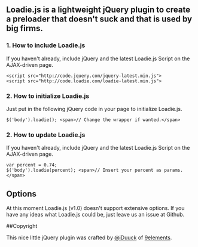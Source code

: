 ## **Loadie.js** is a lightweight jQuery plugin to create a preloader that doesn't suck and that is used by big firms.

### 1. How to include Loadie.js

If you haven't already, include jQuery and the latest Loadie.js Script on the AJAX-driven page.

    <script src="http://code.jquery.com/jquery-latest.min.js">
    <script src="http://code.loadie.com/loadie-latest.min.js">

### 2. How to initialize Loadie.js

Just put in the following jQuery code in your page to initialize Loadie.js.

    $('body').loadie(); <span>// Change the wrapper if wanted.</span>

### 2. How to update Loadie.js

If you haven't already, include jQuery and the latest Loadie.js Script on the AJAX-driven page.

    var percent = 0.74;
    $('body').loadie(percent); <span>// Insert your percent as params.</span>

## **Options**

At this moment Loadie.js (v1.0) doesn't support extensive options. If you have any ideas what Loadie.js could be, just leave us an issue at Github.

##Copyright

This nice little jQuery plugin was crafted by [@iDuuck](http://twitter.com/iDuuck) of [9elements](http://9elements.com).